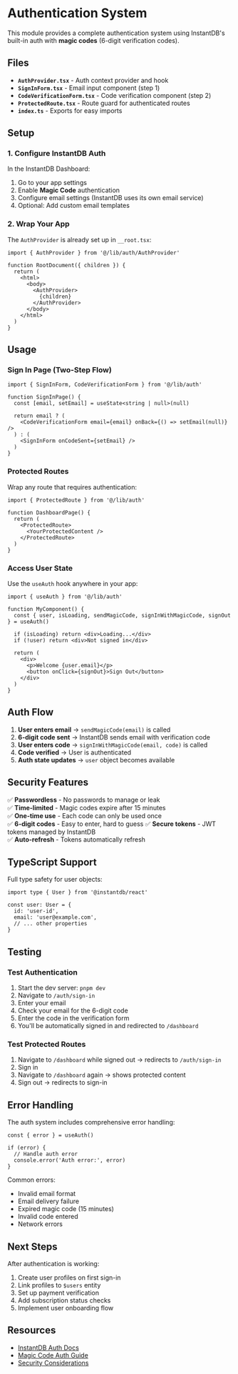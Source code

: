 # Authentication System

This module provides a complete authentication system using InstantDB's built-in auth with **magic codes** (6-digit verification codes).

## Files

- **`AuthProvider.tsx`** - Auth context provider and hook
- **`SignInForm.tsx`** - Email input component (step 1)
- **`CodeVerificationForm.tsx`** - Code verification component (step 2)
- **`ProtectedRoute.tsx`** - Route guard for authenticated routes
- **`index.ts`** - Exports for easy imports

## Setup

### 1. Configure InstantDB Auth

In the InstantDB Dashboard:
1. Go to your app settings
2. Enable **Magic Code** authentication
3. Configure email settings (InstantDB uses its own email service)
4. Optional: Add custom email templates

### 2. Wrap Your App

The `AuthProvider` is already set up in `__root.tsx`:

```tsx
import { AuthProvider } from '@/lib/auth/AuthProvider'

function RootDocument({ children }) {
  return (
    <html>
      <body>
        <AuthProvider>
          {children}
        </AuthProvider>
      </body>
    </html>
  )
}
```

## Usage

### Sign In Page (Two-Step Flow)

```tsx
import { SignInForm, CodeVerificationForm } from '@/lib/auth'

function SignInPage() {
  const [email, setEmail] = useState<string | null>(null)

  return email ? (
    <CodeVerificationForm email={email} onBack={() => setEmail(null)} />
  ) : (
    <SignInForm onCodeSent={setEmail} />
  )
}
```

### Protected Routes

Wrap any route that requires authentication:

```tsx
import { ProtectedRoute } from '@/lib/auth'

function DashboardPage() {
  return (
    <ProtectedRoute>
      <YourProtectedContent />
    </ProtectedRoute>
  )
}
```

### Access User State

Use the `useAuth` hook anywhere in your app:

```tsx
import { useAuth } from '@/lib/auth'

function MyComponent() {
  const { user, isLoading, sendMagicCode, signInWithMagicCode, signOut } = useAuth()

  if (isLoading) return <div>Loading...</div>
  if (!user) return <div>Not signed in</div>

  return (
    <div>
      <p>Welcome {user.email}</p>
      <button onClick={signOut}>Sign Out</button>
    </div>
  )
}
```

## Auth Flow

1. **User enters email** → `sendMagicCode(email)` is called
2. **6-digit code sent** → InstantDB sends email with verification code
3. **User enters code** → `signInWithMagicCode(email, code)` is called
4. **Code verified** → User is authenticated
5. **Auth state updates** → `user` object becomes available

## Security Features

✅ **Passwordless** - No passwords to manage or leak  
✅ **Time-limited** - Magic codes expire after 15 minutes  
✅ **One-time use** - Each code can only be used once  
✅ **6-digit codes** - Easy to enter, hard to guess
✅ **Secure tokens** - JWT tokens managed by InstantDB  
✅ **Auto-refresh** - Tokens automatically refresh  

## TypeScript Support

Full type safety for user objects:

```tsx
import type { User } from '@instantdb/react'

const user: User = {
  id: 'user-id',
  email: 'user@example.com',
  // ... other properties
}
```

## Testing

### Test Authentication

1. Start the dev server: `pnpm dev`
2. Navigate to `/auth/sign-in`
3. Enter your email
4. Check your email for the 6-digit code
5. Enter the code in the verification form
6. You'll be automatically signed in and redirected to `/dashboard`

### Test Protected Routes

1. Navigate to `/dashboard` while signed out → redirects to `/auth/sign-in`
2. Sign in
3. Navigate to `/dashboard` again → shows protected content
4. Sign out → redirects to sign-in

## Error Handling

The auth system includes comprehensive error handling:

```tsx
const { error } = useAuth()

if (error) {
  // Handle auth error
  console.error('Auth error:', error)
}
```

Common errors:
- Invalid email format
- Email delivery failure
- Expired magic code (15 minutes)
- Invalid code entered
- Network errors

## Next Steps

After authentication is working:
1. Create user profiles on first sign-in
2. Link profiles to `$users` entity
3. Set up payment verification
4. Add subscription status checks
5. Implement user onboarding flow

## Resources

- [InstantDB Auth Docs](https://docs.instantdb.com/docs/auth)
- [Magic Code Auth Guide](https://docs.instantdb.com/docs/auth#magic-code-auth)
- [Security Considerations](https://docs.instantdb.com/docs/security)

